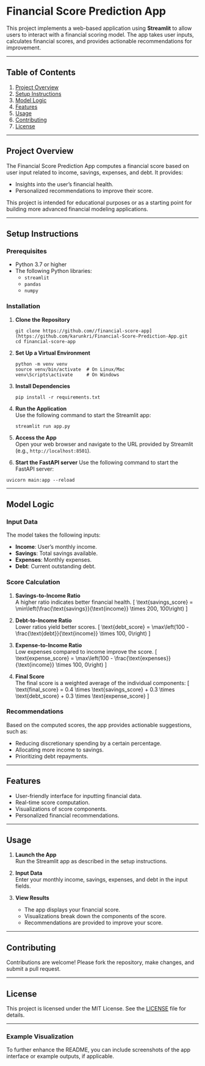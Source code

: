 # Financial Score Prediction App

This project implements a web-based application using **Streamlit** to allow users to interact with a financial scoring model. The app takes user inputs, calculates financial scores, and provides actionable recommendations for improvement.

---

## Table of Contents
1. [Project Overview](#project-overview)
2. [Setup Instructions](#setup-instructions)
3. [Model Logic](#model-logic)
4. [Features](#features)
5. [Usage](#usage)
6. [Contributing](#contributing)
7. [License](#license)

---

## Project Overview

The Financial Score Prediction App computes a financial score based on user input related to income, savings, expenses, and debt. It provides:
- Insights into the user’s financial health.
- Personalized recommendations to improve their score.

This project is intended for educational purposes or as a starting point for building more advanced financial modeling applications.

---

## Setup Instructions

### Prerequisites
- Python 3.7 or higher
- The following Python libraries:
  - `streamlit`
  - `pandas`
  - `numpy`

### Installation

1. **Clone the Repository**  
   ```
   git clone https://github.com//financial-score-app](https://github.com/karunkri/Financial-Score-Prediction-App.git
   cd financial-score-app
   ```

2. **Set Up a Virtual Environment**  
   ```
   python -m venv venv
   source venv/bin/activate  # On Linux/Mac
   venv\Scripts\activate     # On Windows
   ```

3. **Install Dependencies**  
   ```
   pip install -r requirements.txt
   ```

4. **Run the Application**  
   Use the following command to start the Streamlit app:
   ```
   streamlit run app.py
   ```

5. **Access the App**  
   Open your web browser and navigate to the URL provided by Streamlit (e.g., `http://localhost:8501`).

6. **Start the FastAPI server**
 Use the following command to start the FastAPI server:
```
uvicorn main:app --reload
```

---

## Model Logic

### Input Data
The model takes the following inputs:
- **Income**: User’s monthly income.
- **Savings**: Total savings available.
- **Expenses**: Monthly expenses.
- **Debt**: Current outstanding debt.

### Score Calculation
1. **Savings-to-Income Ratio**  
   A higher ratio indicates better financial health.
   \[
   \text{savings\_score} = \min\left(\frac{\text{savings}}{\text{income}} \times 200, 100\right)
   \]

2. **Debt-to-Income Ratio**  
   Lower ratios yield better scores.
   \[
   \text{debt\_score} = \max\left(100 - \frac{\text{debt}}{\text{income}} \times 100, 0\right)
   \]

3. **Expense-to-Income Ratio**  
   Low expenses compared to income improve the score.
   \[
   \text{expense\_score} = \max\left(100 - \frac{\text{expenses}}{\text{income}} \times 100, 0\right)
   \]

4. **Final Score**  
   The final score is a weighted average of the individual components:
   \[
   \text{final\_score} = 0.4 \times \text{savings\_score} + 0.3 \times \text{debt\_score} + 0.3 \times \text{expense\_score}
   \]

### Recommendations
Based on the computed scores, the app provides actionable suggestions, such as:
- Reducing discretionary spending by a certain percentage.
- Allocating more income to savings.
- Prioritizing debt repayments.

---

## Features

- User-friendly interface for inputting financial data.
- Real-time score computation.
- Visualizations of score components.
- Personalized financial recommendations.

---

## Usage

1. **Launch the App**  
   Run the Streamlit app as described in the setup instructions.

2. **Input Data**  
   Enter your monthly income, savings, expenses, and debt in the input fields.

3. **View Results**  
   - The app displays your financial score.
   - Visualizations break down the components of the score.
   - Recommendations are provided to improve your score.

---

## Contributing

Contributions are welcome! Please fork the repository, make changes, and submit a pull request.

---

## License

This project is licensed under the MIT License. See the [LICENSE](LICENSE) file for details.

---

### Example Visualization
To further enhance the README, you can include screenshots of the app interface or example outputs, if applicable.

